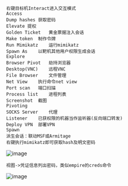 	右键目标机Interact进入交互模式
	Access	
	Dump hashes	获取密码
	Elevate	提权
	Golden Ticket	黄金票据注入会话
	Make token	制作令牌
	Run Mimikatz	运行mimikatz
	Spawn As	以靶机其他用户权限生成会话
	Explore	
	Browser Pivot	劫持浏览器
	Desktop(VNC)	远程VNC
	File Browser	文件管理
	Net View	执行命令net view
	Port scan	端口扫描
	Process list	进程列表
	Screenshot	截图
	Pivoting		
	SOCKS Server	代理
	Listener	已获权限的机器当作监听器(反向端口转发)
	Deploy VPN	部署VPN
	Spawn	
	派生会话：联动MSF或Armitage	
	右键执行mimikatz即可获取hash及明文密码
![image](https://raw.githubusercontent.com/xiaoy-sec/Pentest_Note/master/img/219.png)
	
	视图->凭证信息列出密码，类似empire的creds命令
![image](https://raw.githubusercontent.com/xiaoy-sec/Pentest_Note/master/img/220.png)